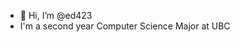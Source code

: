 - 👋 Hi, I’m @ed423
- I'm a second year Computer Science Major at UBC

<!---
ed423/ed423 is a ✨ special ✨ repository because its `README.md` (this file) appears on your GitHub profile.
You can click the Preview link to take a look at your changes.
--->

